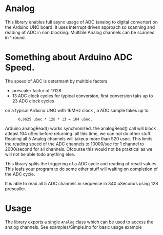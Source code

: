 Analog
======
This library enables full async usage of ADC (analog to digital converter) on the Arduino UNO board.
it uses interrupt driven approach so scanning and reading of ADC in non blocking. 
Multible Analog channels can be scanned in 1 round.

Something about Arduino ADC Speed.
==================================
The speed of ADC is determant by multible factors
- prescaler factor of 1/128
- 13 ADC clock cycles for typical conversion, first conversion taks up to 23 ADC clock cycles

on a typical Arduino UNO with 16MHz clock , a ADC sample takes up to 
          
          0,0625 uSec * 128 * 13 = 104 uSec.

Arduino analogRead() works synchronized. the analogRead() call will block atleast 104 uSec before returning.
all this time, we can not do other stuff. 
Reading all 5 Analog channels will takeup more than 520 usec. This limits the reading speed of the ADC channels to 10000/sec for 1 channel to 2000/second for all channels. Ofcourse this would
not be praktical as we will not be able todo anything else.

This library splits the triggering of a ADC cycle and reading of result values. This leafs your program to do some other stuff will waiting on completion of the ADC cycle.

It is able to read all 5 ADC channels in sequence in 340 uSeconds using 128 prescaller.

Usage
=====
The library exports a single ```Analog``` class which can be used to access the analog channels.
See examples/Simple.ino for basic usage example

